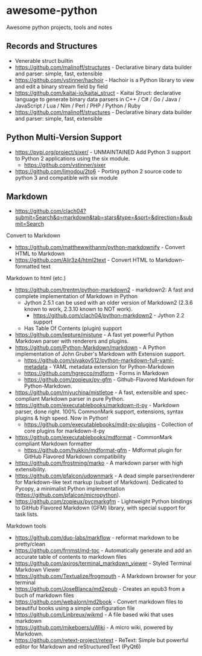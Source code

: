 # awesome-python

Awesome python projects, tools and notes


## Records and Structures

  * Venerable struct builtin
  * https://github.com/malinoff/structures - Declarative binary data builder and parser: simple, fast, extensible
  * https://github.com/vstinner/hachoir - Hachoir is a Python library to view and edit a binary stream field by field
  * https://github.com/kaitai-io/kaitai_struct - Kaitai Struct: declarative language to generate binary data parsers in C++ / C# / Go / Java / JavaScript / Lua / Nim / Perl / PHP / Python / Ruby
  * https://github.com/malinoff/structures - Declarative binary data builder and parser: simple, fast, extensible

## Python Multi-Version Support

  * https://pypi.org/project/sixer/ - UNMAINTAINED Add Python 3 support to Python 2 applications using the six module.
      * https://github.com/vstinner/sixer
  * https://github.com/limodou/2to6 - Porting python 2 source code to python 3 and compatible with six module

## Markdown

  * https://github.com/clach04?submit=Search&q=markdown&tab=stars&type=&sort=&direction=&submit=Search

Convert to Markdown

  * https://github.com/matthewwithanm/python-markdownify - Convert HTML to Markdown
  * https://github.com/Alir3z4/html2text - Convert HTML to Markdown-formatted text

Markdown to html (etc.)

  * https://github.com/trentm/python-markdown2 - markdown2: A fast and complete implementation of Markdown in Python
      * Jython 2.5.1 can be used with an older version of Markdown2 (2.3.6 known to work, 2.3.10 known to NOT work).
          * https://github.com/clach04/python-markdown2 - Jython 2.2 support
      * Has Table Of Contents (plugin) support
  * https://github.com/lepture/mistune - A fast yet powerful Python Markdown parser with renderers and plugins.
  * https://github.com/Python-Markdown/markdown - A Python implementation of John Gruber's Markdown with Extension support.
      * https://github.com/sivakov512/python-markdown-full-yaml-metadata - YAML metadata extension for Python-Markdown
      * https://github.com/hgrecco/mdform - Forms in Markdown
      * https://github.com/zopieux/py-gfm - Github-Flavored Markdown for Python-Markdown.
  * https://github.com/miyuchina/mistletoe - A fast, extensible and spec-compliant Markdown parser in pure Python.
  * https://github.com/executablebooks/markdown-it-py - Markdown parser, done right. 100% CommonMark support, extensions, syntax plugins & high speed. Now in Python!
      * https://github.com/executablebooks/mdit-py-plugins - Collection of core plugins for markdown-it-py
  * https://github.com/executablebooks/mdformat - CommonMark compliant Markdown formatter
      * https://github.com/hukkin/mdformat-gfm - Mdformat plugin for GitHub Flavored Markdown compatibility
  * https://github.com/frostming/marko - A markdown parser with high extensibility.
  * https://github.com/pfalcon/udownmark - A dead simple parser/renderer for Markdown-like text markup (subset of Markdown). Dedicated to Pycopy, a minimalist Python implementation (https://github.com/pfalcon/micropython).
  * https://github.com/zopieux/pycmarkgfm - Lightweight Python bindings to GitHub Flavored Markdown (GFM) library, with special support for task lists.

Markdown tools

  * https://github.com/duo-labs/markflow - reformat markdown to be pretty/clean
  * https://github.com/frnmst/md-toc - Automatically generate and add an accurate table of contents to markdown files
  * https://github.com/axiros/terminal_markdown_viewer - Styled Terminal Markdown Viewer
  * https://github.com/Textualize/frogmouth - A Markdown browser for your terminal
  * https://github.com/JoseBlanca/md2epub - Creates an epub3 from a buch of markdown files
  * https://github.com/webalorn/md2book - Convert markdown files to beautiful books using a simple configuration file
  * https://github.com/Linbreux/wikmd - A file based wiki that uses markdown
  * https://github.com/mikeboers/uWiki - A micro wiki, powered by Markdown.
  * https://github.com/retext-project/retext - ReText: Simple but powerful editor for Markdown and reStructuredText (PyQt6)

